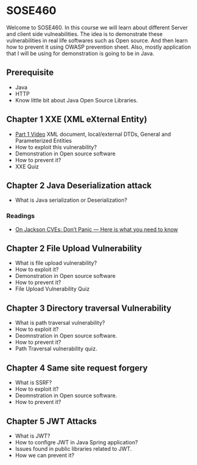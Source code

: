 # SOSE460

Welcome to SOSE460. In this course we will learn about different Server and client side vulneabilities. The idea is to demonstrate these vulnerabilities in real life softwares such as Open source. And then learn how to prevent it using OWASP prevention sheet. Also, mostly application that I will be using for demonstration is going to be in Java. 

## Prerequisite
- Java
- HTTP
- Know little bit about Java Open Source Libraries.

## Chapter 1 XXE (XML eXternal Entity)
- [Part 1 Video](https://www.youtube.com/watch?v=zCgFxetuEwY) XML document, local/external DTDs, General and Parameterized Entities
- How to exploit this vulnerability?
- Demonstration in Open source software
- How to prevent it?
- XXE Quiz

## Chapter 2 Java Deserialization attack
- What is Java serialization or Deserialization?
### Readings
- [On Jackson CVEs: Don’t Panic — Here is what you need to know](https://cowtowncoder.medium.com/on-jackson-cves-dont-panic-here-is-what-you-need-to-know-54cd0d6e8062)

## Chapter 2 File Upload Vulnerability
- What is file upload vulnerability?
- How to exploit it?
- Demonstration in Open source software
- How to prevent it?
- File Upload Vulnerability Quiz

## Chapter 3 Directory traversal Vulnerability
- What is path traversal vulnerability?
- How to exploit it?
- Deomnstration in Open source software.
- How to prevent it?
- Path Traversal vulnerability quiz.

## Chapter 4 Same site request forgery
- What is SSRF?
- How to exploit it?
- Deomnstration in Open source software.
- How to prevent it?

## Chapter 5 JWT Attacks
- What is JWT?
- How to configre JWT in Java Spring application?
- Issues found in public libraries related to JWT.
- How we can prevent it?

 

